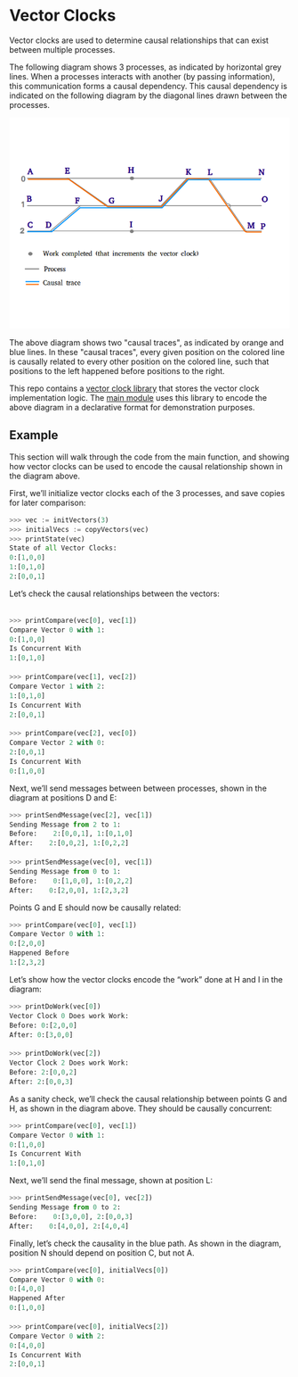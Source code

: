 # Vector Clocks
Vector clocks are used to determine causal relationships
that can exist between multiple processes.  

The following diagram shows 3 processes, as indicated by 
horizontal grey lines. When a processes interacts with 
another (by passing information), this communication forms 
a causal dependency.  This causal dependency is indicated 
on the following diagram by the diagonal lines drawn 
between the processes.

![Alt text](Diagram.png)

The above diagram shows two "causal traces", as indicated 
by orange and blue lines. In these "causal traces", every 
given position on the colored line is causally related to 
every other position on the colored line, such that 
positions to the left happened before positions to the right.

This repo contains a 
[vector clock library](vector_clock/clock.go) that stores 
the vector clock implementation logic. The 
[main module](main/main.go) uses this library to encode 
the above diagram in a declarative format for 
demonstration purposes.

## Example
This section will walk through the code from the main 
function, and showing how vector clocks can be used 
to encode the causal relationship shown in the 
diagram above.

First, we’ll initialize vector clocks each of the 
3 processes, and save copies for later comparison:
```python
>>> vec := initVectors(3)
>>> initialVecs := copyVectors(vec)
>>> printState(vec)
State of all Vector Clocks:
0:[1,0,0]
1:[0,1,0]
2:[0,0,1]
```
Let’s check the causal relationships between the vectors:
```python

>>> printCompare(vec[0], vec[1])
Compare Vector 0 with 1:
0:[1,0,0]
Is Concurrent With
1:[0,1,0]

>>> printCompare(vec[1], vec[2])
Compare Vector 1 with 2:
1:[0,1,0]
Is Concurrent With
2:[0,0,1]

>>> printCompare(vec[2], vec[0])
Compare Vector 2 with 0:
2:[0,0,1]
Is Concurrent With
0:[1,0,0]
```

Next, we’ll send messages between between processes, 
shown in the diagram at positions D and E:
```python
>>> printSendMessage(vec[2], vec[1])
Sending Message from 2 to 1:
Before:    2:[0,0,1], 1:[0,1,0]
After:    2:[0,0,2], 1:[0,2,2]

>>> printSendMessage(vec[0], vec[1])
Sending Message from 0 to 1:
Before:    0:[1,0,0], 1:[0,2,2]
After:    0:[2,0,0], 1:[2,3,2]
```

Points G and E should now be causally related:
```python
>>> printCompare(vec[0], vec[1])
Compare Vector 0 with 1:
0:[2,0,0]
Happened Before
1:[2,3,2]
```

Let’s show how the vector clocks encode the “work” 
done at H and I in the diagram:
```python
>>> printDoWork(vec[0])
Vector Clock 0 Does work Work:
Before: 0:[2,0,0]
After: 0:[3,0,0]

>>> printDoWork(vec[2])
Vector Clock 2 Does work Work:
Before: 2:[0,0,2]
After: 2:[0,0,3]
```

As a sanity check, we’ll check the causal 
relationship between points G and H, as 
shown in the diagram above.  They should be 
causally concurrent:
```python
>>> printCompare(vec[0], vec[1])
Compare Vector 0 with 1:
0:[1,0,0]
Is Concurrent With
1:[0,1,0]
```

Next, we’ll send the final message, shown 
at position L:
```python
>>> printSendMessage(vec[0], vec[2])
Sending Message from 0 to 2:
Before:    0:[3,0,0], 2:[0,0,3]
After:    0:[4,0,0], 2:[4,0,4]
```

Finally, let’s check the causality in the blue 
path. As shown in the diagram, position N should 
depend on position C, but not A. 
```python
>>> printCompare(vec[0], initialVecs[0])
Compare Vector 0 with 0:
0:[4,0,0]
Happened After
0:[1,0,0]

>>> printCompare(vec[0], initialVecs[2])
Compare Vector 0 with 2:
0:[4,0,0]
Is Concurrent With
2:[0,0,1]
```



